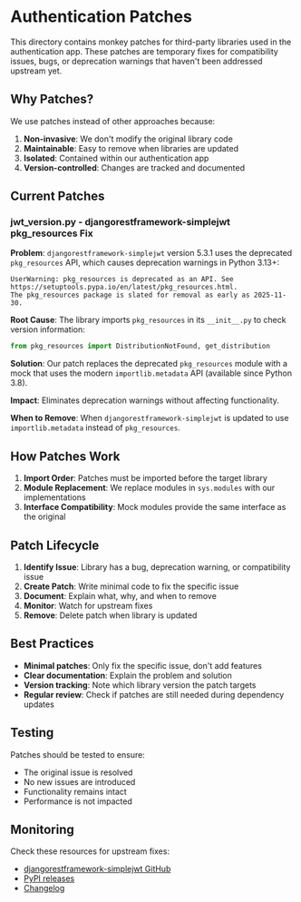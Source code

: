 # Authentication Patches

This directory contains monkey patches for third-party libraries used in the authentication app. These patches are temporary fixes for compatibility issues, bugs, or deprecation warnings that haven't been addressed upstream yet.

## Why Patches?

We use patches instead of other approaches because:

1. **Non-invasive**: We don't modify the original library code
2. **Maintainable**: Easy to remove when libraries are updated
3. **Isolated**: Contained within our authentication app
4. **Version-controlled**: Changes are tracked and documented

## Current Patches

### jwt_version.py - djangorestframework-simplejwt pkg_resources Fix

**Problem**: `djangorestframework-simplejwt` version 5.3.1 uses the deprecated `pkg_resources` API, which causes deprecation warnings in Python 3.13+:

```
UserWarning: pkg_resources is deprecated as an API. See https://setuptools.pypa.io/en/latest/pkg_resources.html.
The pkg_resources package is slated for removal as early as 2025-11-30.
```

**Root Cause**: The library imports `pkg_resources` in its `__init__.py` to check version information:
```python
from pkg_resources import DistributionNotFound, get_distribution
```

**Solution**: Our patch replaces the deprecated `pkg_resources` module with a mock that uses the modern `importlib.metadata` API (available since Python 3.8).

**Impact**: Eliminates deprecation warnings without affecting functionality.

**When to Remove**: When `djangorestframework-simplejwt` is updated to use `importlib.metadata` instead of `pkg_resources`.

## How Patches Work

1. **Import Order**: Patches must be imported before the target library
2. **Module Replacement**: We replace modules in `sys.modules` with our implementations
3. **Interface Compatibility**: Mock modules provide the same interface as the original

## Patch Lifecycle

1. **Identify Issue**: Library has a bug, deprecation warning, or compatibility issue
2. **Create Patch**: Write minimal code to fix the specific issue
3. **Document**: Explain what, why, and when to remove
4. **Monitor**: Watch for upstream fixes
5. **Remove**: Delete patch when library is updated

## Best Practices

- **Minimal patches**: Only fix the specific issue, don't add features
- **Clear documentation**: Explain the problem and solution
- **Version tracking**: Note which library version the patch targets
- **Regular review**: Check if patches are still needed during dependency updates

## Testing

Patches should be tested to ensure:
- The original issue is resolved
- No new issues are introduced
- Functionality remains intact
- Performance is not impacted

## Monitoring

Check these resources for upstream fixes:
- [djangorestframework-simplejwt GitHub](https://github.com/jazzband/djangorestframework-simplejwt)
- [PyPI releases](https://pypi.org/project/djangorestframework-simplejwt/)
- [Changelog](https://django-rest-framework-simplejwt.readthedocs.io/en/latest/changelog.html)
